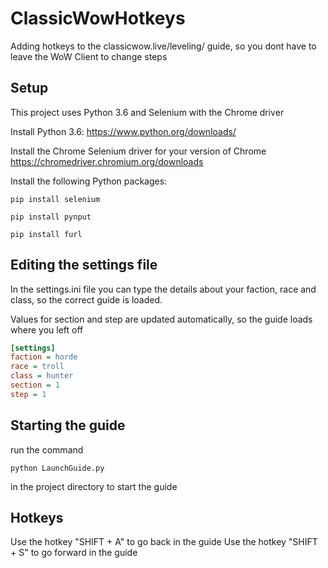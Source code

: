 # ClassicWowHotkeys
Adding hotkeys to the classicwow.live/leveling/ guide, so you dont have to leave the WoW Client to change steps

## Setup
This project uses Python 3.6 and Selenium with the Chrome driver

Install Python 3.6:
https://www.python.org/downloads/

Install the Chrome Selenium driver for your version of Chrome
https://chromedriver.chromium.org/downloads

Install the following Python packages:

``` console
pip install selenium

pip install pynput

pip install furl
```

## Editing the settings file
In the settings.ini file you can type the details about your faction, race and class, so the correct guide is loaded.

Values for section and step are updated automatically, so the guide loads where you left off

``` ini
[settings]
faction = horde
race = troll
class = hunter
section = 1
step = 1
```

## Starting the guide
run the command
``` console
python LaunchGuide.py
```
in the project directory to start the guide

## Hotkeys
Use the hotkey "SHIFT + A" to go back in the guide
Use the hotkey "SHIFT + S" to go forward in the guide
